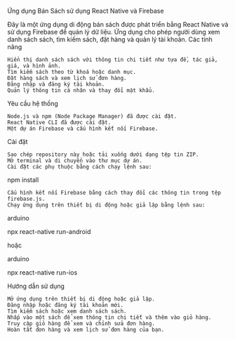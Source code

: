 Ứng dụng Bán Sách sử dụng React Native và Firebase

Đây là một ứng dụng di động bán sách được phát triển bằng React Native và sử dụng Firebase để quản lý dữ liệu. Ứng dụng cho phép người dùng xem danh sách sách, tìm kiếm sách, đặt hàng và quản lý tài khoản.
Các tính năng

    Hiển thị danh sách sách với thông tin chi tiết như tựa đề, tác giả, giá, và hình ảnh.
    Tìm kiếm sách theo từ khoá hoặc danh mục.
    Đặt hàng sách và xem lịch sử đơn hàng.
    Đăng nhập và đăng ký tài khoản.
    Quản lý thông tin cá nhân và thay đổi mật khẩu.

Yêu cầu hệ thống

    Node.js và npm (Node Package Manager) đã được cài đặt.
    React Native CLI đã được cài đặt.
    Một dự án Firebase và cấu hình kết nối Firebase.

Cài đặt

    Sao chép repository này hoặc tải xuống dưới dạng tệp tin ZIP.
    Mở terminal và di chuyển vào thư mục dự án.
    Cài đặt các phụ thuộc bằng cách chạy lệnh sau:

npm install

    Cấu hình kết nối Firebase bằng cách thay đổi các thông tin trong tệp firebase.js.
    Chạy ứng dụng trên thiết bị di động hoặc giả lập bằng lệnh sau:

arduino

npx react-native run-android

hoặc

arduino

npx react-native run-ios

Hướng dẫn sử dụng

    Mở ứng dụng trên thiết bị di động hoặc giả lập.
    Đăng nhập hoặc đăng ký tài khoản mới.
    Tìm kiếm sách hoặc xem danh sách sách.
    Nhấp vào một sách để xem thông tin chi tiết và thêm vào giỏ hàng.
    Truy cập giỏ hàng để xem và chỉnh sửa đơn hàng.
    Hoàn tất đơn hàng và xem lịch sử đơn hàng của bạn.

